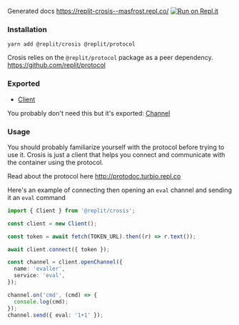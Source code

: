 Generated docs https://replit-crosis--masfrost.repl.co/
[![Run on Repl.it](https://repl.it/badge/github/replit/crosis)](https://repl.it/github/replit/crosis)
### Installation

`yarn add @replit/crosis @replit/protocol`

Crosis relies on the `@replit/protocol` package as a peer dependency. https://github.com/replit/protocol

### Exported

- [Client](https://replit-crosis.masfrost.repl.co/modules/_src_client_.html)

You probably don't need this but it's exported: [Channel](https://replit-crosis.masfrost.repl.co/modules/_src_channel_.html)

### Usage

You should probably familiarize yourself with the protocol before trying to use it. Crosis is just a client that helps you connect and communicate with the container using the protocol.

Read about the protocol here http://protodoc.turbio.repl.co

Here's an example of connecting then opening an `eval` channel and sending it an `eval` command

```ts
import { Client } from '@replit/crosis';

const client = new Client();

const token = await fetch(TOKEN_URL).then((r) => r.text());

await client.connect({ token });

const channel = client.openChannel({
  name: 'evaller',
  service: 'eval',
});

channel.on('cmd', (cmd) => {
  console.log(cmd);
});
channel.send({ eval: '1+1' });
```
